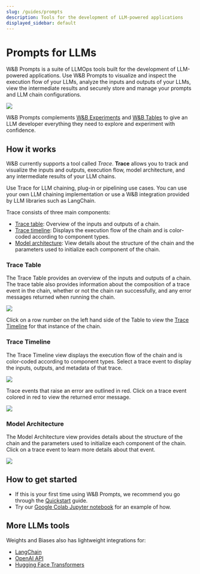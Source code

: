 ```yaml
---
slug: /guides/prompts
description: Tools for the development of LLM-powered applications
displayed_sidebar: default
---
```

# Prompts for LLMs

W&B Prompts is a suite of LLMOps tools built for the development of LLM-powered applications.
Use W&B Prompts to visualize and inspect the execution flow of your LLMs, analyze the inputs and outputs of your LLMs, view the intermediate results and securely store and manage your prompts and LLM chain configurations.

![](/images/prompts/trace_timeline.png)

W&B Prompts complements [W&B Experiments](../track/intro.md) and [W&B Tables](../data-vis/intro.md) to give an LLM developer everything they need to explore and experiment with confidence.

<!-- ## Prompts Product Suite

[Trace](#Trace) is the first of our Prompts tools -->

## How it works

W&B currently supports a tool called _Trace_. **Trace** allows you to track and visualize the inputs and outputs, execution flow, model architecture, and any intermediate results of your LLM chains. 

Use Trace for LLM chaining, plug-in or pipelining use cases. You can use your own LLM chaining implementation or use a W&B integration provided by LLM libraries such as LangChain.

Trace consists of three main components:

* [Trace table](#trace-table): Overview of the inputs and outputs of a chain.
* [Trace timeline](#trace-timeline): Displays the execution flow of the chain and is color-coded according to component types.
* [Model architecture](#model-architecture): View details about the structure of the chain and the parameters used to initialize each component of the chain.

### Trace Table
The Trace Table provides an overview of the inputs and outputs of a chain. The trace table also provides information about the composition of a trace event in the chain, whether or not the chain ran successfully, and any error messages returned when running the chain.

![](/images/prompts/trace_table.png)

Click on a row number on the left hand side of the Table to view the [Trace Timeline](#trace-timeline) for that instance of the chain.  

### Trace Timeline

The Trace Timeline view displays the execution flow of the chain and is color-coded according to component types. Select a trace event to display the inputs, outputs, and metadata of that trace.

![](/images/prompts/trace_timeline.png)

Trace events that raise an error are outlined in red. Click on a trace event colored in red to view the returned error message.

![](/images/prompts/trace_timeline_error.png)

### Model Architecture

The Model Architecture view provides details about the structure of the chain and the parameters used to initialize each component of the chain. Click on a trace event to learn more details about that event.

![](/images/prompts/model_architecture.png)

## How to get started

* If this is your first time using W&B Prompts, we recommend you go through the [Quickstart](./quickstart.md) guide.
* Try our [Google Colab Jupyter notebook](http://wandb.me/prompts-quickstart) for an example of how.

## More LLMs tools

Weights and Biases also has lightweight integrations for:
* [LangChain](../integrations/langchain.md)
* [OpenAI API](../integrations/openai)
* [Hugging Face Transformers](../integrations/huggingface)

<!-- Add link to colab -->

